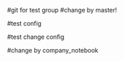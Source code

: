 #git for test group
#change by master!

#test config

#test change config

#change by company_notebook
